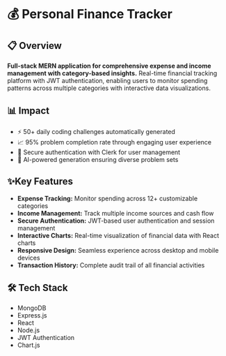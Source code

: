 # 💰 Personal Finance Tracker
## 📋 Overview
**Full-stack MERN application for comprehensive expense and income management with category-based insights.** Real-time financial tracking platform with JWT authentication, enabling users to monitor spending patterns across multiple categories with interactive data visualizations.

## 📊 Impact
- ⚡ 50+ daily coding challenges automatically generated
- 📈 95% problem completion rate through engaging user experience
- 🔐 Secure authentication with Clerk for user management
- 🤖 AI-powered generation ensuring diverse problem sets

## ✨Key Features
- **Expense Tracking:** Monitor spending across 12+ customizable categories
- **Income Management:** Track multiple income sources and cash flow
- **Secure Authentication:** JWT-based user authentication and session management
- **Interactive Charts:** Real-time visualization of financial data with React charts
- **Responsive Design:** Seamless experience across desktop and mobile devices
- **Transaction History:** Complete audit trail of all financial activities

## 🛠️ Tech Stack
- MongoDB
- Express.js
- React
- Node.js
- JWT Authentication
- Chart.js
